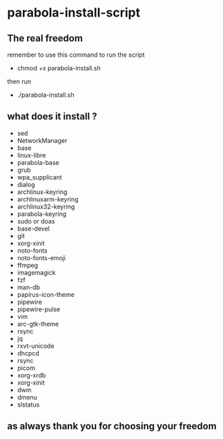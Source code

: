 # parabola-install-script

## The real freedom

remember to use this command to run the script

- chmod +x parabola-install.sh

then run

+ ./parabola-install.sh

## what does it install ?

+ sed
+ NetworkManager
+ base 
+ linux-libre 
+ parabola-base 
+ grub 
+ wpa_supplicant 
+ dialog
+ archlinux-keyring 
+ archlinuxarm-keyring 
+ archlinux32-keyring 
+ parabola-keyring
+ sudo or doas
+ base-devel 
+ git 
+ xorg-xinit
+ noto-fonts
+ noto-fonts-emoji
+ ffmpeg
+ imagemagick
+ fzf 
+ man-db 
+ papirus-icon-theme
+ pipewire 
+ pipewire-pulse 
+ vim 
+ arc-gtk-theme 
+ rsync
+ jq 
+ rxvt-unicode 
+ dhcpcd 
+ rsync 
+ picom 
+ xorg-xrdb 
+ xorg-xinit
+ dwm
+ dmenu
+ slstatus


## as always thank you for choosing your freedom

